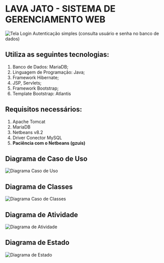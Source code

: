 # LAVA JATO - SISTEMA DE GERENCIAMENTO WEB
![Tela Login](https://github.com/EdgardOliveira/lavajato/blob/master/lavajato/imagens/login.png)
Autenticação simples (consulta usuário e senha no banco de dados)

## Utiliza as seguintes tecnologias:
1. Banco de Dados: MariaDB;
2. Linguagem de Programação: Java;
3. Framework Hibernate;
3. JSP, Servlets;
4. Framework Bootstrap;
5. Template Bootstrap: Atlantis

## Requisitos necessários: 
1. Apache Tomcat
2. MariaDB
3. Netbeans v8.2
4. Driver Conector MySQL
5. **Paciência com o Netbeans (gzuis)**

## Diagrama de Caso de Uso
![Diagrama Caso de Uso](https://github.com/EdgardOliveira/lavajato/blob/master/lavajato/imagens/login.png)

## Diagrama de Classes
![Diagrama Caso de Classes](https://github.com/EdgardOliveira/lavajato/blob/master/lavajato/imagens/login.png)

## Diagrama de Atividade
![Diagrama de Atividade](https://github.com/EdgardOliveira/lavajato/blob/master/lavajato/imagens/login.png)

## Diagrama de Estado
![Diagrama de Estado](https://github.com/EdgardOliveira/lavajato/blob/master/lavajato/imagens/login.png)

